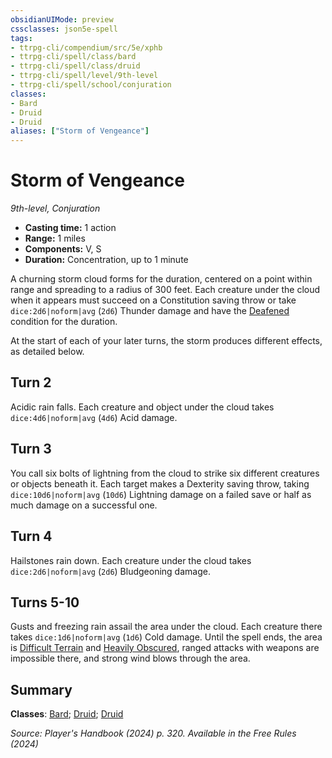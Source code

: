 ```yaml
---
obsidianUIMode: preview
cssclasses: json5e-spell
tags:
- ttrpg-cli/compendium/src/5e/xphb
- ttrpg-cli/spell/class/bard
- ttrpg-cli/spell/class/druid
- ttrpg-cli/spell/level/9th-level
- ttrpg-cli/spell/school/conjuration
classes:
- Bard
- Druid
- Druid
aliases: ["Storm of Vengeance"]
---
```

# Storm of Vengeance
*9th-level, Conjuration*  

- **Casting time:** 1 action
- **Range:** 1 miles
- **Components:** V, S
- **Duration:** Concentration, up to 1 minute

A churning storm cloud forms for the duration, centered on a point within range and spreading to a radius of 300 feet. Each creature under the cloud when it appears must succeed on a Constitution saving throw or take `dice:2d6|noform|avg` (`2d6`) Thunder damage and have the [Deafened](3-Compendium/rules/conditions.md#Deafened) condition for the duration.

At the start of each of your later turns, the storm produces different effects, as detailed below.

## Turn 2

Acidic rain falls. Each creature and object under the cloud takes `dice:4d6|noform|avg` (`4d6`) Acid damage.

## Turn 3

You call six bolts of lightning from the cloud to strike six different creatures or objects beneath it. Each target makes a Dexterity saving throw, taking `dice:10d6|noform|avg` (`10d6`) Lightning damage on a failed save or half as much damage on a successful one.

## Turn 4

Hailstones rain down. Each creature under the cloud takes `dice:2d6|noform|avg` (`2d6`) Bludgeoning damage.

## Turns 5-10

Gusts and freezing rain assail the area under the cloud. Each creature there takes `dice:1d6|noform|avg` (`1d6`) Cold damage. Until the spell ends, the area is [Difficult Terrain](3-Compendium/rules/variant-rules/difficult-terrain-xphb.md) and [Heavily Obscured](3-Compendium/rules/variant-rules/heavily-obscured-xphb.md), ranged attacks with weapons are impossible there, and strong wind blows through the area.

## Summary

**Classes**: [Bard](list-spells-classes-bard); [Druid](list-spells-classes-druid); [Druid](list-spells-classes-druid)

*Source: Player's Handbook (2024) p. 320. Available in the Free Rules (2024)*